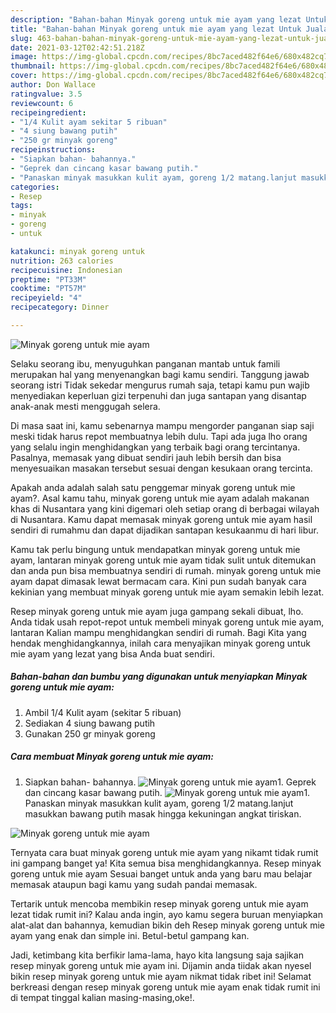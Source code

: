 ```yaml
---
description: "Bahan-bahan Minyak goreng untuk mie ayam yang lezat Untuk Jualan"
title: "Bahan-bahan Minyak goreng untuk mie ayam yang lezat Untuk Jualan"
slug: 463-bahan-bahan-minyak-goreng-untuk-mie-ayam-yang-lezat-untuk-jualan
date: 2021-03-12T02:42:51.218Z
image: https://img-global.cpcdn.com/recipes/8bc7aced482f64e6/680x482cq70/minyak-goreng-untuk-mie-ayam-foto-resep-utama.jpg
thumbnail: https://img-global.cpcdn.com/recipes/8bc7aced482f64e6/680x482cq70/minyak-goreng-untuk-mie-ayam-foto-resep-utama.jpg
cover: https://img-global.cpcdn.com/recipes/8bc7aced482f64e6/680x482cq70/minyak-goreng-untuk-mie-ayam-foto-resep-utama.jpg
author: Don Wallace
ratingvalue: 3.5
reviewcount: 6
recipeingredient:
- "1/4 Kulit ayam sekitar 5 ribuan"
- "4 siung bawang putih"
- "250 gr minyak goreng"
recipeinstructions:
- "Siapkan bahan- bahannya."
- "Geprek dan cincang kasar bawang putih."
- "Panaskan minyak masukkan kulit ayam, goreng 1/2 matang.lanjut masukkan bawang putih masak hingga kekuningan angkat tiriskan."
categories:
- Resep
tags:
- minyak
- goreng
- untuk

katakunci: minyak goreng untuk 
nutrition: 263 calories
recipecuisine: Indonesian
preptime: "PT33M"
cooktime: "PT57M"
recipeyield: "4"
recipecategory: Dinner

---
```



![Minyak goreng untuk mie ayam](https://img-global.cpcdn.com/recipes/8bc7aced482f64e6/680x482cq70/minyak-goreng-untuk-mie-ayam-foto-resep-utama.jpg)

Selaku seorang ibu, menyuguhkan panganan mantab untuk famili merupakan hal yang menyenangkan bagi kamu sendiri. Tanggung jawab seorang istri Tidak sekedar mengurus rumah saja, tetapi kamu pun wajib menyediakan keperluan gizi terpenuhi dan juga santapan yang disantap anak-anak mesti menggugah selera.

Di masa  saat ini, kamu sebenarnya mampu mengorder panganan siap saji meski tidak harus repot membuatnya lebih dulu. Tapi ada juga lho orang yang selalu ingin menghidangkan yang terbaik bagi orang tercintanya. Pasalnya, memasak yang dibuat sendiri jauh lebih bersih dan bisa menyesuaikan masakan tersebut sesuai dengan kesukaan orang tercinta. 



Apakah anda adalah salah satu penggemar minyak goreng untuk mie ayam?. Asal kamu tahu, minyak goreng untuk mie ayam adalah makanan khas di Nusantara yang kini digemari oleh setiap orang di berbagai wilayah di Nusantara. Kamu dapat memasak minyak goreng untuk mie ayam hasil sendiri di rumahmu dan dapat dijadikan santapan kesukaanmu di hari libur.

Kamu tak perlu bingung untuk mendapatkan minyak goreng untuk mie ayam, lantaran minyak goreng untuk mie ayam tidak sulit untuk ditemukan dan anda pun bisa membuatnya sendiri di rumah. minyak goreng untuk mie ayam dapat dimasak lewat bermacam cara. Kini pun sudah banyak cara kekinian yang membuat minyak goreng untuk mie ayam semakin lebih lezat.

Resep minyak goreng untuk mie ayam juga gampang sekali dibuat, lho. Anda tidak usah repot-repot untuk membeli minyak goreng untuk mie ayam, lantaran Kalian mampu menghidangkan sendiri di rumah. Bagi Kita yang hendak menghidangkannya, inilah cara menyajikan minyak goreng untuk mie ayam yang lezat yang bisa Anda buat sendiri.

<!--inarticleads1-->

##### Bahan-bahan dan bumbu yang digunakan untuk menyiapkan Minyak goreng untuk mie ayam:

1. Ambil 1/4 Kulit ayam (sekitar 5 ribuan)
1. Sediakan 4 siung bawang putih
1. Gunakan 250 gr minyak goreng




<!--inarticleads2-->

##### Cara membuat Minyak goreng untuk mie ayam:

1. Siapkan bahan- bahannya.
<img src="https://img-global.cpcdn.com/steps/817ffe486591a507/160x128cq70/minyak-goreng-untuk-mie-ayam-langkah-memasak-1-foto.jpg" alt="Minyak goreng untuk mie ayam">1. Geprek dan cincang kasar bawang putih.
<img src="https://img-global.cpcdn.com/steps/284042649b70d5a2/160x128cq70/minyak-goreng-untuk-mie-ayam-langkah-memasak-2-foto.jpg" alt="Minyak goreng untuk mie ayam">1. Panaskan minyak masukkan kulit ayam, goreng 1/2 matang.lanjut masukkan bawang putih masak hingga kekuningan angkat tiriskan.
<img src="https://img-global.cpcdn.com/steps/0d7b3de98c6df371/160x128cq70/minyak-goreng-untuk-mie-ayam-langkah-memasak-3-foto.jpg" alt="Minyak goreng untuk mie ayam">



Ternyata cara buat minyak goreng untuk mie ayam yang nikamt tidak rumit ini gampang banget ya! Kita semua bisa menghidangkannya. Resep minyak goreng untuk mie ayam Sesuai banget untuk anda yang baru mau belajar memasak ataupun bagi kamu yang sudah pandai memasak.

Tertarik untuk mencoba membikin resep minyak goreng untuk mie ayam lezat tidak rumit ini? Kalau anda ingin, ayo kamu segera buruan menyiapkan alat-alat dan bahannya, kemudian bikin deh Resep minyak goreng untuk mie ayam yang enak dan simple ini. Betul-betul gampang kan. 

Jadi, ketimbang kita berfikir lama-lama, hayo kita langsung saja sajikan resep minyak goreng untuk mie ayam ini. Dijamin anda tiidak akan nyesel bikin resep minyak goreng untuk mie ayam nikmat tidak ribet ini! Selamat berkreasi dengan resep minyak goreng untuk mie ayam enak tidak rumit ini di tempat tinggal kalian masing-masing,oke!.

